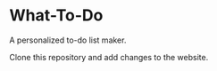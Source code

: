 # What-To-Do
A personalized to-do list maker.

Clone this repository and add changes to the website.
